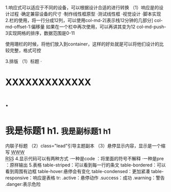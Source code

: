 1.响应式可以适应于不同的设备，可以根据设计合适的进行转换
  （1）响应是的设计过程
    ·确定兼容设备的尺寸
    ·制作线性框原型
    ·测试线性框
    ·视觉设计
    ·脚本实现
2.栏的使用，将一行分成12列，可以使用col-md-2[表示栈12分钟的几部分]
  col-md-offset-1:偏移量
  如果在一个栏中再次使用，可以再讲其变为12
  col-md-push-3实现网格的排序，数据范围是0-11

  使用珊栏的时候，将他们放入到container，这样的好处就是可以将他们设计的比较完整，格式可控


3.排版
  （1）标题
        ·<h1>XXXXXXXXXXXXX<h1>
        ·<h1>我是标题1 h1. 
        <small>我是副标题1 h1</small></h1>  内联子标题
  （2）class="lead"引导主题副本
  （3）悬停显示内容，显示是一个缩写
        <abbr title="World Wide Web">WWW</abbr><br>
        <abbr title="Real Simple Syndication" class="initialism">RSS</abbr>
4.显示代码可以有两种方式
    ·一种是code  ：将里面的符号不解释
    ·一种是pre  ：原样输出
5.表格
    table-striped：可以看到每一行的条文
    table-bordered：可以看到周围有边框
    table-hover:悬停会有变化
    table-condensed：更加紧凑
    table-responsive：响应是表格 
    tr:
    .active：悬停动作
    .success：成功
    .warning：警告
    .danger:表示危险
